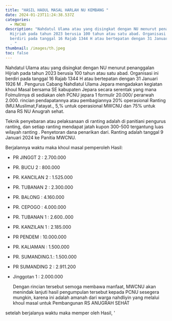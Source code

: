 ```yaml
---
title: "HASIL HAOUL MASAL HARLAH NU KEMBANG "
date: 2024-01-23T11:24:38.537Z
categories:
  - MWCNU
description: "Nahdatul Ulama atau yang disingkat dengan NU menurut penanggalan
  Hijriah pada tahun 2023 berusia 100 tahun atau satu abad. Organisasi ini
  berdiri pada tanggal 16 Rajab 1344 H atau bertepatan dengan 31 Januari 1926 M
  . "
thumbnail: /images/th.jpeg
toc: false
---
```

Nahdatul Ulama atau yang disingkat dengan NU menurut penanggalan Hijriah pada tahun 2023 berusia 100 tahun atau satu abad. Organisasi ini berdiri pada tanggal 16 Rajab 1344 H atau bertepatan dengan 31 Januari 1926 M . Pengurus Cabang Nahdlatul Ulama Jepara mengadakan kegiatan khoul Masal bersama SE kabupaten Jepara secara serentak yang mana Folmulirnya di sediakan oleh PCNU jepara 1 formulir 20.000/ perarwah 2.000. rincian pendapatannya atau pembagiannya 20% operasional Ranting (MU.Muslimat,Fatayat., 5,% untuk operasional MWCNU dan 75% untuk dana RS NU Anugrah sehat. 

Teknik penyebaran atau pelaksanaan di ranting adalah di panitiani pengurus ranting, dan setiap ranting mendapat jatah kupon 300-500 tergantung  luas wilayah ranting . Penyetoran dana penarikan dari. Ranting adalah tanggal 9 Januari 2024 ke Panitia MWCNU. 

Berjalannya waktu maka khoul masal pemperoleh Hasil:

* PR JINGGT 2  : 2.700.000
* PR. BUCU 2 : 800.000
* PR. KANCILAN 2 : 1.525.000
* PR. TUBANAN 2 : 2.300.000
* PR. BALONG  : 4.160.000
* PR. CEPOGO :  4.000.000
* PR. TUBANAN 1 : 2.600..000
*  PR. KANZILAN 1 :  2.185.000
* PR PENDEM  : 10.000.000
* PR. KALIAMAN : 1.500.000
* PR. SUMANDING.1.: 1.500.000
* PR SUMANDING 2 : 2.911.200
* Jinggotan 1 : 2.000.000

  Dengan rincian tersebut semoga membawa manfaat, MWCNU akan menindak lanjuti hasil pengumpulan tersebut kepada PCNU sesegera mungkin, karena ini adalah amanah dari warga nahdliyin yang melalui khoul masal untuk Pembangunan RS ANUGRAH SEHAT





setelah berjalanya waktu maka memper oleh Hasil, '